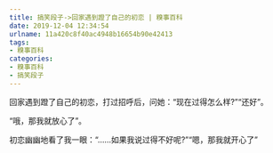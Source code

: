```yaml
---
title: 搞笑段子->回家遇到蹬了自己的初恋 | 糗事百科
date: 2019-12-04 12:34:54
urlname: 11a420c8f40ac4948b16654b90e42413
tags: 
- 糗事百科
categories:
- 糗事百科
- 搞笑段子
---
```

回家遇到蹬了自己的初恋，打过招呼后，问她：“现在过得怎么样?”“还好”。

“哦，那我就放心了”。

初恋幽幽地看了我一眼：“……如果我说过得不好呢?”“嗯，那我就开心了”


